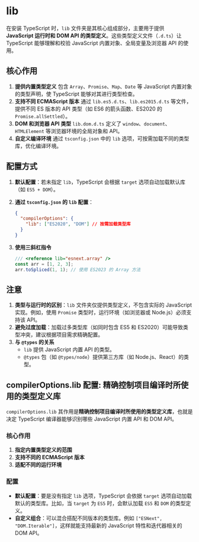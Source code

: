# lib

在安装 TypeScript 时，`lib` 文件夹是其核心组成部分，主要用于提供 **JavaScript 运行时和 DOM API 的类型定义**。这些类型定义文件（`.d.ts`）让 TypeScript 能够理解和校验 JavaScript 内置对象、全局变量及浏览器 API 的使用。

## 核心作用

1. **提供内置类型定义**
   包含 `Array`、`Promise`、`Map`、`Date` 等 JavaScript 内置对象的类型声明，使 TypeScript 能够对其进行类型检查。
2. **支持不同 ECMAScript 版本**
   通过 `lib.es5.d.ts`、`lib.es2015.d.ts` 等文件，提供不同 ES 版本的 API 类型（如 ES6 的箭头函数、ES2020 的 `Promise.allSettled`）。
3. **DOM 和浏览器 API 类型**
   `lib.dom.d.ts` 定义了 `window`、`document`、`HTMLElement` 等浏览器环境的全局对象和 API。
4. **自定义编译环境**
   通过 `tsconfig.json` 中的 `lib` 选项，可按需加载不同的类型库，优化编译环境。

## 配置方式

1. **默认配置**：若未指定 `lib`，TypeScript 会根据 `target` 选项自动加载默认库（如 `ES5 + DOM`）。

2. **通过 `tsconfig.json` 的 `lib` 配置**：

   ```json
   {
     "compilerOptions": {
       "lib": ["ES2020", "DOM"] // 按需加载类型库
     }
   }
   ```

3. **使用三斜杠指令**

   ```typescript
   /// <reference lib="esnext.array" />
   const arr = [1, 2, 3];
   arr.toSpliced(1, 1); // 使用 ES2023 的 Array 方法
   ```

## 注意

1. **类型与运行时的区别**：`lib` 文件夹仅提供类型定义，不包含实际的 JavaScript 实现。例如，使用 `Promise` 类型时，运行环境（如浏览器或 Node.js）必须支持该 API。
2. **避免过度加载**：加载过多类型库（如同时包含 ES5 和 ES2020）可能导致类型冲突，建议根据项目需求精确配置。
3. **与 `@types` 的关系**
   - `lib` 提供 JavaScript 内置 API 的类型。
   - `@types` 包（如 `@types/node`）提供第三方库（如 Node.js、React）的类型。

## compilerOptions.lib 配置: 精确控制项目编译时所使用的类型定义库

`compilerOptions.lib` 其作用是**精确控制项目编译时所使用的类型定义库**，也就是决定 TypeScript 编译器能够识别哪些 JavaScript 内置 API 和 DOM API。

### 核心作用

1. **指定内置类型定义的范围**
2. **支持不同的 ECMAScript 版本**
3. **适配不同的运行环境**

### 配置

* **默认配置**：要是没有指定 `lib` 选项，TypeScript 会依据 `target` 选项自动加载默认的类型库。比如，当 `target` 为 `ES5` 时，会默认加载 `ES5` 和 `DOM` 的类型定义。
* **自定义组合**：可以混合搭配不同版本的类型库。例如 `["ESNext", "DOM.Iterable"]`，这样就能支持最新的 JavaScript 特性和迭代器相关的 DOM API。